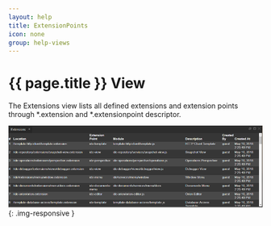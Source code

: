 ```yaml
---
layout: help
title: ExtensionPoints
icon: none
group: help-views
---
```


{{ page.title }} View
===

The Extensions view lists all defined extensions and extension points through \*.extension and \*.extensionpoint descriptor.

![Extensions view](images/ide_view_extensions.png){: .img-responsive }


